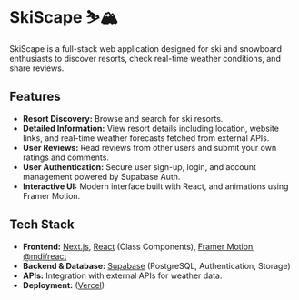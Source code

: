 # SkiScape ⛷️🏔️

SkiScape is a full-stack web application designed for ski and snowboard enthusiasts to discover resorts, check real-time weather conditions, and share reviews.

## Features

*   **Resort Discovery:** Browse and search for ski resorts.
*   **Detailed Information:** View resort details including location, website links, and real-time weather forecasts fetched from external APIs.
*   **User Reviews:** Read reviews from other users and submit your own ratings and comments.
*   **User Authentication:** Secure user sign-up, login, and account management powered by Supabase Auth.
*   **Interactive UI:** Modern interface built with React, and animations using Framer Motion.

## Tech Stack

*   **Frontend:** [Next.js](https://nextjs.org/), [React](https://reactjs.org/) (Class Components), [Framer Motion](https://www.framer.com/motion/), [@mdi/react](https://materialdesignicons.com/)
*   **Backend & Database:** [Supabase](https://supabase.io/) (PostgreSQL, Authentication, Storage)
*   **APIs:** Integration with external APIs for weather data.
*   **Deployment:** ([Vercel](https://vercel.com/))

